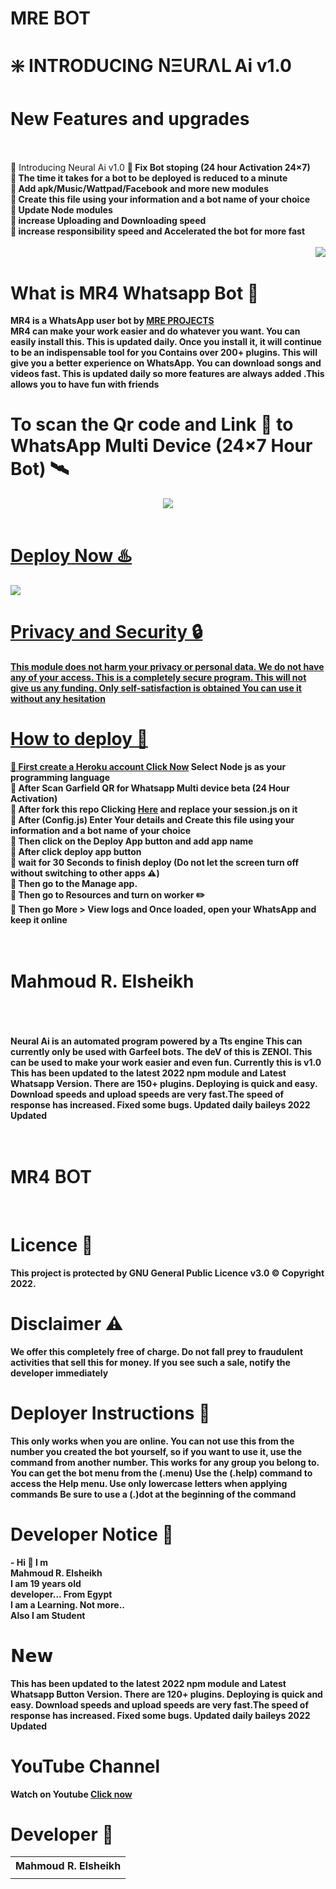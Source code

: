 # MRE 𝖡𝖮Т 
# ❇️ INTRODUCING 𝖭Ξ𝖴𝖱Λ𝖫 Ai v1.0


 <h1> New Features and upgrades </h1>
 <br>
 <br>
 🦋 Introducing Neural Ai v1.0
  <b>
  🦋 Fix Bot stoping (24 hour Activation 24×7)
  <br>
  🦋 The time it takes for a bot to be deployed is reduced to a minute
    <br>
  🦋 Add apk/Music/Wattpad/Facebook and more new modules
    <br>
  🦋 Create this file using your information and a bot name of your choice
    <br>
  🦋 Update Node modules
  <br>
  🦋 increase Uploading and Downloading speed
  <br>
  🦋 increase responsibility speed and Accelerated the bot for more fast </b>
  <br>
  <br>
  <span style="float:right;"><img src="/Cloud/PicsArt_22-04-14_23-29-34-684.png"></span>

  <br>
 
<b><h1>What is MR4 Whatsapp Bot 🐼</h1></b>
<b>MR4 is a WhatsApp user bot by [MRE PROJECTS](https://github.com/Mahmoud-Ragab-Elsheikh)  
MR4 can make your work easier and do whatever you want. You can easily install this. This is updated daily. Once you install it, it will continue to be an indispensable tool for you
Contains over 200+ plugins. This will give you a better experience on WhatsApp. You can download songs and videos fast. This is updated daily so more features are always added
.This allows you to have fun with friends<b>
 
  
    
  <b><h1>To scan the Qr code and Link 🔗 to WhatsApp Multi Device (24×7 Hour Bot) 🛰️</b></h1>
  
 <center>
<a href="https://github.com/Mahmoud-Ragab-Elsheikh/MR4-WHATSAPP-BOT/blob/28fb6ff418b3b0657c90a9f6bd48b0437cbe13c7/README.md"><img src="/Cloud/PicsArt_22-04-16_22-52-38-348.png"></center>
<br>
   <b><h1>Deploy Now ♨️</b></h1>
   <a href="https://heroku.com/deploy"><img src="/Cloud/PicsArt_22-04-15_12-59-28-786.png">
<br>
<b><h1>Privacy and Security 🔒</h1></b>
This module does not harm your privacy or personal data. We do not have any of your access. This is a completely secure program.     
     This will not give us any funding. Only self-satisfaction is obtained
You can use it without any hesitation
  <br>
     <b><h1>How to deploy 🍎</h1></b>
     
  🦋 First create a Heroku account  [Click Now](https://signup.heroku.com/) Select Node js as your programming language
   <br>
  🦋 After Scan Garfield QR for Whatsapp Multi device beta (24 Hour Activation)
   <br>
   🦋 After fork this repo Clicking [Here](https://github.com/Zenoixnoize/GARFIELD-WHATSAPP-BOT-v8/fork) and replace your session.js on it
     <br>
    🦋 After (Config.js) Enter Your details and Create this file using your information and a bot name of your choice
   <br> 
   🦋 Then click on the Deploy App button and add app name 
   <br>
   🦋 After click deploy app button 
   <br>
   🦋 wait for 30 Seconds to finish deploy (Do not let the screen turn off without switching to other apps ⚠️)
  <br>
   🦋 Then go to the Manage app.
   <br>
   🦋 Then go to Resources and turn on worker ✏️ 
   <br>
   🦋 Then go More > View logs and Once loaded, open your WhatsApp and keep it online
<br>
   <br>
   <br>
   <h1>Mahmoud R. Elsheikh</h1>
   <br>
   <br>
     <br>
   Neural Ai is an automated program powered by a Tts engine
This can currently only be used with Garfeel bots. The deV of this is ZENOI.
This can be used to make your work easier and even fun. Currently this is v1.0
 This has been updated to the latest 2022 npm module and Latest Whatsapp  Version. There are 150+ plugins. Deploying is quick and easy. Download speeds and upload speeds are very fast.The speed of response has increased. Fixed some bugs. Updated daily baileys 2022 Updated    
   <br>
     <br>
     <br>
     <h1>MR4 𝖡𝖮Т</h1>
     <br>
  
   <h1>Licence 📑</h1>
    This project is protected by GNU General Public Licence v3.0 ©️ Copyright 2022.
    <br>
    <h1>Disclaimer ⚠️</h1>
    We offer this completely free of charge. 
    Do not fall prey to fraudulent activities that sell this for money.
    If you see such a sale, notify the developer immediately
    <br>
    <h1><b>Deployer Instructions 🍿</h1></b>
 <b> This only works when you are online. You can not use this from the number you created the bot yourself, so if you want to use it, use the command from another number.
This works for any group you belong to.
You can get the bot menu from the (.menu)
Use the (.help) command to access the Help menu.
Use only lowercase letters when applying commands
Be sure to use a (.)dot at the beginning of the command  </b>
  <h1><b>Developer Notice 💌</h1></b>
<b> - Hi 🥰 I m
      <br>
Mahmoud R. Elsheikh
      <br>
I am 19 years old
      <br>
developer... From Egypt
      <br>
I am a Learning. Not more..
      <br>
Also I am Student 
    </b></b>

   <h1> 𝗡𝗲𝘄</h1>
   <b>This has been updated to the latest 2022 npm module and Latest Whatsapp Button Version. There are 120+ plugins. Deploying is quick and easy. Download speeds and upload speeds are very fast.The speed of response has increased. Fixed some bugs. Updated daily baileys 2022 Updated</b>    
  <br>
 
  
   
  <h1>YouTube Channel</h1>
     Watch on Youtube <a href="https://www.youtube.com/channel/UCzrO7c8fRMaRFbMbxUhecHw">Click now</a>

   
  <br>
    <h1>Developer 🦋</h1>
    <b><table><tr><th>Mahmoud R. Elsheikh</th></tr><tr><td><a href="https://github.com/Mahmoud-Ragab-Elsheikh"></td></tr></b>




  


